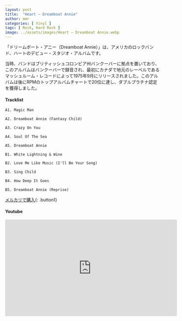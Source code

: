 ```yaml
---
layout: post
title:  "Heart – Dreamboat Annie"
author: mmr
categories: [ Vinyl ]
tags: [ Rock, Hard Rock ]
image: ../assets/images/Heart – Dreamboat Annie.webp
---
```


「ドリームボート・アニー（Dreamboat Annie）」は、アメリカのロックバンド、ハートのデビュー・スタジオ・アルバムです。

当時、バンドはブリティッシュコロンビア州バンクーバーに拠点を置いており、このアルバムはバンクーバーで録音され、最初にカナダで地元のレーベルであるマッシュルーム・レコードによって1975年9月にリリースされました。このアルバムは後にRPMのトップアルバムチャートで20位に達し、ダブルプラチナ認定を獲得しました。

#### Tracklist
```md
A1. Magic Man

A2. Dreamboat Annie (Fantasy Child)

A3. Crazy On You

A4. Soul Of The Sea

A5. Dreamboat Annie

B1. White Lightning & Wine

B2. Love Me Like Music (I'll Be Your Song)

B3. Sing Child

B4. How Deep It Goes

B5. Dreamboat Annie (Reprise)
```

[メルカリで購入](https://jp.mercari.com/item/m52698714927?afid=6142608987){: .button1}

#### Youtube
<iframe width="560" height="315" src="https://www.youtube.com/embed/gQDJ45qJHBQ?si=viLowrphTK19Wcpp" title="YouTube video player" frameborder="0" allow="accelerometer; autoplay; clipboard-write; encrypted-media; gyroscope; picture-in-picture; web-share" referrerpolicy="strict-origin-when-cross-origin" allowfullscreen></iframe>
